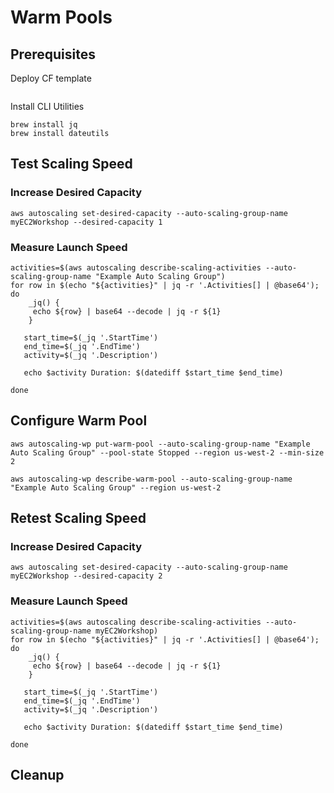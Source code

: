 # Warm Pools

## Prerequisites

Deploy CF template
```

```

Install CLI Utilities

```
brew install jq
brew install dateutils
```

## Test Scaling Speed

### Increase Desired Capacity
```
aws autoscaling set-desired-capacity --auto-scaling-group-name myEC2Workshop --desired-capacity 1
```

### Measure Launch Speed
```
activities=$(aws autoscaling describe-scaling-activities --auto-scaling-group-name "Example Auto Scaling Group")
for row in $(echo "${activities}" | jq -r '.Activities[] | @base64'); do
    _jq() {
     echo ${row} | base64 --decode | jq -r ${1}
    }

   start_time=$(_jq '.StartTime')
   end_time=$(_jq '.EndTime')
   activity=$(_jq '.Description')

   echo $activity Duration: $(datediff $start_time $end_time)

done
```

## Configure Warm Pool
```
aws autoscaling-wp put-warm-pool --auto-scaling-group-name "Example Auto Scaling Group" --pool-state Stopped --region us-west-2 --min-size 2
```

```
aws autoscaling-wp describe-warm-pool --auto-scaling-group-name "Example Auto Scaling Group" --region us-west-2
```

## Retest Scaling Speed

### Increase Desired Capacity
```
aws autoscaling set-desired-capacity --auto-scaling-group-name myEC2Workshop --desired-capacity 2
```

### Measure Launch Speed
```
activities=$(aws autoscaling describe-scaling-activities --auto-scaling-group-name myEC2Workshop)
for row in $(echo "${activities}" | jq -r '.Activities[] | @base64'); do
    _jq() {
     echo ${row} | base64 --decode | jq -r ${1}
    }

   start_time=$(_jq '.StartTime')
   end_time=$(_jq '.EndTime')
   activity=$(_jq '.Description')

   echo $activity Duration: $(datediff $start_time $end_time)

done
```

## Cleanup

